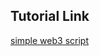 ## Tutorial Link
[simple web3 script](https://docs.alchemy.com/alchemy/tutorials/simple-web3-script)

